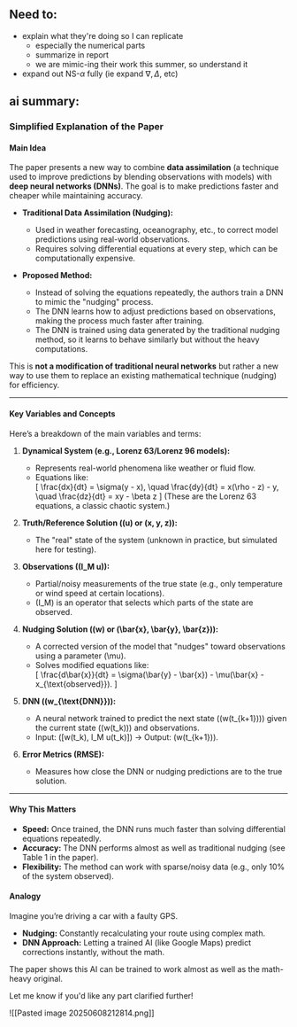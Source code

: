 ## Need to:
- explain what they're doing so I can replicate
	- especially the numerical parts
	- summarize in report
	- we are mimic-ing their work this summer, so understand it
- expand out NS-$\alpha$ fully (ie expand $\nabla, \Delta,$ etc)

## ai summary:
### Simplified Explanation of the Paper

#### **Main Idea**
The paper presents a new way to combine **data assimilation** (a technique used to improve predictions by blending observations with models) with **deep neural networks (DNNs)**. The goal is to make predictions faster and cheaper while maintaining accuracy. 

- **Traditional Data Assimilation (Nudging):**  
  - Used in weather forecasting, oceanography, etc., to correct model predictions using real-world observations.  
  - Requires solving differential equations at every step, which can be computationally expensive.  

- **Proposed Method:**  
  - Instead of solving the equations repeatedly, the authors train a DNN to mimic the "nudging" process.  
  - The DNN learns how to adjust predictions based on observations, making the process much faster after training.  
  - The DNN is trained using data generated by the traditional nudging method, so it learns to behave similarly but without the heavy computations.  

This is **not a modification of traditional neural networks** but rather a new way to use them to replace an existing mathematical technique (nudging) for efficiency.

---

#### **Key Variables and Concepts**
Here’s a breakdown of the main variables and terms:

1. **Dynamical System (e.g., Lorenz 63/Lorenz 96 models):**  
   - Represents real-world phenomena like weather or fluid flow.  
   - Equations like:  
     \[
     \frac{dx}{dt} = \sigma(y - x), \quad \frac{dy}{dt} = x(\rho - z) - y, \quad \frac{dz}{dt} = xy - \beta z
     \]
     (These are the Lorenz 63 equations, a classic chaotic system.)  

2. **Truth/Reference Solution (\(u\) or \(x, y, z\)):**  
   - The "real" state of the system (unknown in practice, but simulated here for testing).  

3. **Observations (\(I_M u\)):**  
   - Partial/noisy measurements of the true state (e.g., only temperature or wind speed at certain locations).  
   - \(I_M\) is an operator that selects which parts of the state are observed.  

4. **Nudging Solution (\(w\) or \(\bar{x}, \bar{y}, \bar{z}\)):**  
   - A corrected version of the model that "nudges" toward observations using a parameter \(\mu\).  
   - Solves modified equations like:  
     \[
     \frac{d\bar{x}}{dt} = \sigma(\bar{y} - \bar{x}) - \mu(\bar{x} - x_{\text{observed}}).
     \]  

5. **DNN (\(w_{\text{DNN}}\)):**  
   - A neural network trained to predict the next state (\(w(t_{k+1})\)) given the current state (\(w(t_k)\)) and observations.  
   - Input: \([w(t_k), I_M u(t_k)]\) → Output: \(w(t_{k+1})\).  

6. **Error Metrics (RMSE):**  
   - Measures how close the DNN or nudging predictions are to the true solution.  

---

#### **Why This Matters**
- **Speed:** Once trained, the DNN runs much faster than solving differential equations repeatedly.  
- **Accuracy:** The DNN performs almost as well as traditional nudging (see Table 1 in the paper).  
- **Flexibility:** The method can work with sparse/noisy data (e.g., only 10% of the system observed).  

#### **Analogy**
Imagine you’re driving a car with a faulty GPS.  
- **Nudging:** Constantly recalculating your route using complex math.  
- **DNN Approach:** Letting a trained AI (like Google Maps) predict corrections instantly, without the math.  

The paper shows this AI can be trained to work almost as well as the math-heavy original.  

Let me know if you'd like any part clarified further!

![[Pasted image 20250608212814.png]]
